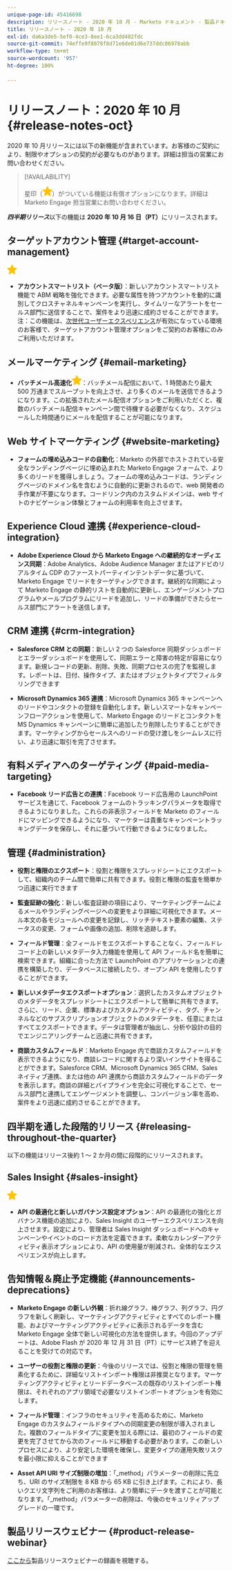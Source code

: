 ```yaml
---
unique-page-id: 45416698
description: リリースノート - 2020 年 10 月 - Marketo ドキュメント - 製品ドキュメント
title: リリースノート - 2020 年 10 月
exl-id: da6a3de5-5ef0-4ce3-8ee1-6ca3dd482fdc
source-git-commit: 74effe9f8078f8d71e6de01d6e737ddc86978abb
workflow-type: tm+mt
source-wordcount: '957'
ht-degree: 100%

---
```


# リリースノート：2020 年 10 月 {#release-notes-oct}

2020 年 10 月リリースには以下の新機能が含まれています。お客様のご契約により、制限やオプションの契約が必要なものがあります。詳細は担当の営業にお問い合わせください。

>[!AVAILABILITY]
>
>星印（![](assets/yellow-star.png)）がついている機能は有償オプションになります。詳細は Marketo Engage 担当営業にお問い合わせください。

**_四半期リリース_**&#x200B;以下の機能は **2020 年 10 月 16 日（PT）**&#x200B;にリリースされます。

## ターゲットアカウント管理 {#target-account-management}

![（星印）](assets/yellow-star.png)

* **アカウントスマートリスト（ベータ版）**：新しいアカウントスマートリスト機能で ABM 戦略を強化できます。必要な属性を持つアカウントを動的に識別してクロスチャネルキャンペーンを実行し、タイムリーなアラートをセールス部門に送信することで、案件をより迅速に成約させることができます。注：この機能は、[次世代ユーザーエクスペリエンス](https://nation.marketo.com/t5/Employee-Blogs/The-Next-Generation-Marketo-Engage-Experience/ba-p/304205)が有効になっている環境のお客様で、ターゲットアカウント管理オプションをご契約のお客様にのみご利用いただけます。

## メールマーケティング {#email-marketing}

* **バッチメール高速化![（星印）](assets/yellow-star.png)**：バッチメール配信において、1 時間あたり最大 500 万通までスループットを向上させ、より多くのメールを送信できるようになります。この拡張されたメール配信オプションをご利用いただくと、複数のバッチメール配信キャンペーン間で待機する必要がなくなり、スケジュールした時間通りにメールを配信することが可能になります。

## Web サイトマーケティング {#website-marketing}

* **フォームの埋め込みコードの自動化**：Marketo の外部でホストされている安全なランディングページに埋め込まれた Marketo Engage フォームで、より多くのリードを獲得しましょう。フォームの埋め込みコードは、ランディングページのドメイン名を含むように自動的に更新されるので、web 開発者の手作業が不要になります。コードリンク内のカスタムドメインは、web サイトのナビゲーション体験とフォームの利用率を向上させます。

## Experience Cloud 連携 {#experience-cloud-integration}

* **Adobe Experience Cloud から Marketo Engage への継続的なオーディエンス同期**：Adobe Analytics、Adobe Audience Manager またはアドビのリアルタイム CDP のファーストパーティインテントデータに基づいて、Marketo Engage でリードをターゲティングできます。継続的な同期によって Marketo Engage の静的リストを自動的に更新し、エンゲージメントプログラムやメールプログラムにリードを追加し、リードの準備ができたらセールス部門にアラートを送信します。

## CRM 連携 {#crm-integration}

* **Salesforce CRM との同期**：新しい 2 つの Salesforce 同期ダッシュボードとエラーダッシュボードを使用して、同期エラーと障害の特定が容易になります。新規レコードの更新、削除、失敗、同期プロセスの完了を監視します。レポートは、日付、操作タイプ、またはオブジェクトタイプでフィルタリングできます

* **Microsoft Dynamics 365 連携**：Microsoft Dynamics 365 キャンペーンへのリードやコンタクトの登録を自動化します。新しいスマートなキャンペーンフローアクションを使用して、Marketo Engage のリードとコンタクトを MS Dynamics キャンペーンに簡単に追加したり削除したりすることができます。マーケティングからセールスへのリードの受け渡しをシームレスに行い、より迅速に取引を完了させます。

## 有料メディアへのターゲティング {#paid-media-targeting}

* **Facebook リード広告との連携**：Facebook リード広告用の LaunchPoint サービスを通じて、Facebook フォームのトラッキングパラメータを取得できるようになりました。これらの非表示フィールドを Marketo のフィールドにマッピングできるようになり、マーケターは貴重なキャンペーントラッキングデータを保存し、それに基づいて行動できるようになりました。

## 管理 {#administration}

* **役割と権限のエクスポート**：役割と権限をスプレッドシートにエクスポートして、組織内のチーム間で簡単に共有できます。役割と権限の監査を簡単かつ迅速に実行できます

* **監査証跡の強化**：新しい監査証跡の項目により、マーケティングチームによるメールやランディングページへの変更をより詳細に可視化できます。メール本文の各モジュールへの変更を記録し、リッチテキスト要素の編集、ステータスの変更、フォームや画像の追加、削除を追跡します。

* **フィールド管理**：全フィールドをエクスポートすることなく、フィールドレコード上の新しいメタデータ入力機能を使用して API フィールド名を簡単に検索できます。組織に合った方法で LaunchPoint のアプリケーションとの連携を構築したり、データベースに接続したり、オープン API を使用したりすることができます。

* **新しいメタデータエクスポートオプション**：選択したカスタムオブジェクトのメタデータをスプレッドシートにエクスポートして簡単に共有できます。さらに、リード、企業、標準およびカスタムアクティビティ、タグ、チャンネルなどのサブスクリプションオブジェクトのメタデータを、任意にまたはすべてエクスポートできます。データは管理者が抽出し、分析や設計の目的でエンジニアリングチームと迅速に共有できます。

* **商談カスタムフィールド**：Marketo Engage 内で商談カスタムフィールドを表示できるようになり、商談レコードに関するより深いインサイトを得ることができます。Salesforce CRM、Microsoft Dynamics 365 CRM、Sales ネイティブ連携、または他の API 連携から商談カスタムフィールドのデータを表示します。商談の詳細とパイプラインを完全に可視化することで、セールス部門と連携してエンゲージメントを調整し、コンバージョン率を高め、案件をより迅速に成約させることができます。

## 四半期を通した段階的リリース {#releasing-throughout-the-quarter}

以下の機能はリリース後約 1 ～ 2 か月の間に段階的にリリースされます。

## Sales Insight {#sales-insight}

![（星印）](assets/yellow-star.png)

* **API の最適化と新しいガバナンス設定オプション**：API の最適化の強化とガバナンス機能の追加により、Sales Insight のユーザーエクスペリエンスを向上させます。設定により、管理者は Sales Insight ダッシュボードへのキャンペーンやイベントのロード方法を定義できます。柔軟なカレンダーアクティビティ表示オプションにより、API の使用量が削減され、全体的なエクスペリエンスが向上します。

## 告知情報＆廃止予定機能 {#announcements-deprecations}

* **Marketo Engage の新しい外観**：折れ線グラフ、棒グラフ、列グラフ、円グラフを新しく刷新し、マーケティングアクティビティとすべてのレポート機能、およびマーケティングアクティビティに表示されるデータを含む Marketo Engage 全体で新しい可視化の方法を提供します。今回のアップデートは、Adobe Flash が 2020 年 12 月 31 日（PT）にサービス終了を迎えることを受けての対応です。

* **ユーザーの役割と権限の更新**：今後のリリースでは、役割と権限の管理を簡素化するために、詳細なリストインポート権限は非推奨となります。マーケティングアクティビティとリードデータベースの既存のリストインポート権限は、それぞれのアプリ領域で必要なリストインポートオプションを有効にします。

* **フィールド管理**：インフラのセキュリティを高めるために、Marketo Engage のカスタムフィールドタイプへの同期変更の制限が導入されました。複数のフィールドタイプに変更を加える際には、最初のフィールドの変更を完了させてから次のフィールドに移動する必要があります。この新しいプロセスにより、より安定した環境を確保し、変更タイプの運用失敗リスクを最小限に抑えることができます

* **Asset API URI サイズ制限の増加**：「_method」パラメーターの削除に先立ち、URI のサイズ制限を 8 KB から 65 KB に引き上げます。これにより、長いクエリ文字列をご利用のお客様は、より簡単にデータを渡すことが可能となります。「_method」パラメーターの削除は、今後のセキュリティアップグレードの一環です。

## 製品リリースウェビナー {#product-release-webinar}

[ここから](https://engage.marketo.com/Oct_20_Release_OnDemand.html)製品リリースウェビナーの録画を視聴する。
